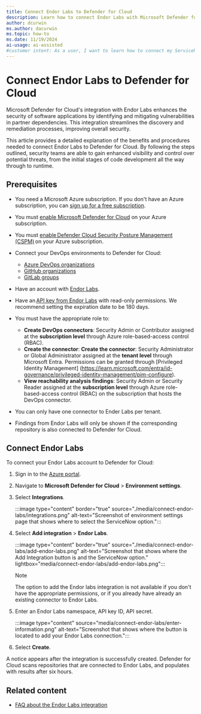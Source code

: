 ```yaml
---
title: Connect Endor Labs to Defender for Cloud
description: Learn how to connect Endor Labs with Microsoft Defender for Cloud to enhance vulnerability analysis and gain visibility of critical vulnerabilities.
author: dcurwin
ms.author: dacurwin
ms.topic: how-to
ms.date: 11/19/2024
ai-usage: ai-assisted
#customer intent: As a user, I want to learn how to connect my ServiceNow account with Microsoft Defender for Cloud so that I can enhance the existing vulnerability analysis security capabilities that are provided by Defender for Cloud for comprehensive code to runtime visibility of critical vulnerabilities.
---
```


# Connect Endor Labs to Defender for Cloud

Microsoft Defender for Cloud's integration with Endor Labs enhances the security of software applications by identifying and mitigating vulnerabilities in partner dependencies. This integration streamlines the discovery and remediation processes, improving overall security.

This article provides a detailed explanation of the benefits and procedures needed to connect Endor Labs to Defender for Cloud. By following the steps outlined, security teams are able to gain enhanced visibility and control over potential threats, from the initial stages of code development all the way through to runtime.

## Prerequisites

- You need a Microsoft Azure subscription. If you don't have an Azure subscription, you can [sign up for a free subscription](https://azure.microsoft.com/pricing/free-trial/).

- You must [enable Microsoft Defender for Cloud](get-started.md#enable-defender-for-cloud-on-your-azure-subscription) on your Azure subscription.

- You must [enable Defender Cloud Security Posture Management (CSPM)](tutorial-enable-cspm-plan.md) on your Azure subscription.

- Connect your DevOps environments to Defender for Cloud:
  - [Azure DevOps organizations](quickstart-onboard-devops.md)
  - [GitHub organizations](quickstart-onboard-github.md)
  - [GitLab groups](quickstart-onboard-devops.md)

- Have an account with [Endor Labs](https://www.endorlabs.com/).

- Have an [API key from Endor Labs](https://docs.endorlabs.com/administration/api-keys/) with read-only permissions. We recommend setting the expiration date to be 180 days.

- You must have the appropriate role to:
  - **Create DevOps connectors**: Security Admin or Contributor assigned at the **subscription level** through Azure role-based-access control (RBAC).
  - **Create the connector**: **Create the connector**: Security Administrator or Global Administrator assigned at the **tenant level** through Microsoft Entra. Permissions can be granted through [Privileged Identity Management] (https://learn.microsoft.com/entra/id-governance/privileged-identity-management/pim-configure).
  - **View reachability analysis findings**: Security Admin or Security Reader assigned at the **subscription level** through Azure role-based-access control (RBAC) on the subscription that hosts the DevOps connector.

- You can only have one connector to Ender Labs per tenant.

- Findings from Endor Labs will only be shown if the corresponding repository is also connected to Defender for Cloud.

## Connect Endor Labs

To connect your Endor Labs account to Defender for Cloud:

1. Sign in to the [Azure portal](https://portal.azure.com/).

1. Navigate to **Microsoft Defender for Cloud** > **Environment settings**.

1. Select **Integrations**.

   :::image type="content" border="true" source="./media/connect-endor-labs/integrations.png" alt-text="Screenshot of environment settings page that shows where to select the ServiceNow option.":::

1. Select **Add integration** > **Endor Labs**.

   :::image type="content" border="true" source="./media/connect-endor-labs/add-endor-labs.png" alt-text="Screenshot that shows where the Add Integration button is and the ServiceNow option." lightbox="media/connect-endor-labs/add-endor-labs.png":::

    > [!NOTE]
    > The option to add the Endor labs integration is not available if you don't have the appropriate permissions, or if you already have already an existing connector to Endor Labs.

1. Enter an Endor Labs namespace, API key ID, API secret.

    :::image type="content" source="media/connect-endor-labs/enter-information.png" alt-text="Screenshot that shows where the button is located to add your Endor Labs connection.":::

1. Select **Create**.

A notice appears after the integration is successfully created. Defender for Cloud scans repositories that are connected to Endor Labs, and populates with results after six hours.

## Related content

- [FAQ about the Endor Labs integration](faq-endor-labs.yml)
